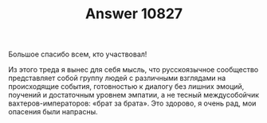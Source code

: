 ﻿---
title: "Answer 10827"
se.owner.user_id: 329316
se.owner.display_name: "Sergey Fedorov"
se.owner.link: "https://ru.meta.stackoverflow.com/users/329316/sergey-fedorov"
se.answer_id: 10827
se.question_id: 10821
se.post_type: answer
se.is_accepted: False
---
<p>Большое спасибо всем, кто участвовал!</p>
<p>Из этого треда я вынес для себя мысль, что русскоязычное сообщество представляет собой группу людей с различными взглядами на происходящие события, готовностью к диалогу без лишних эмоций, поучений и достаточным уровнем эмпатии, а не тесный междусобойчик вахтеров-императоров: «брат за брата». Это здорово, я очень рад, мои опасения были напрасны.</p>
